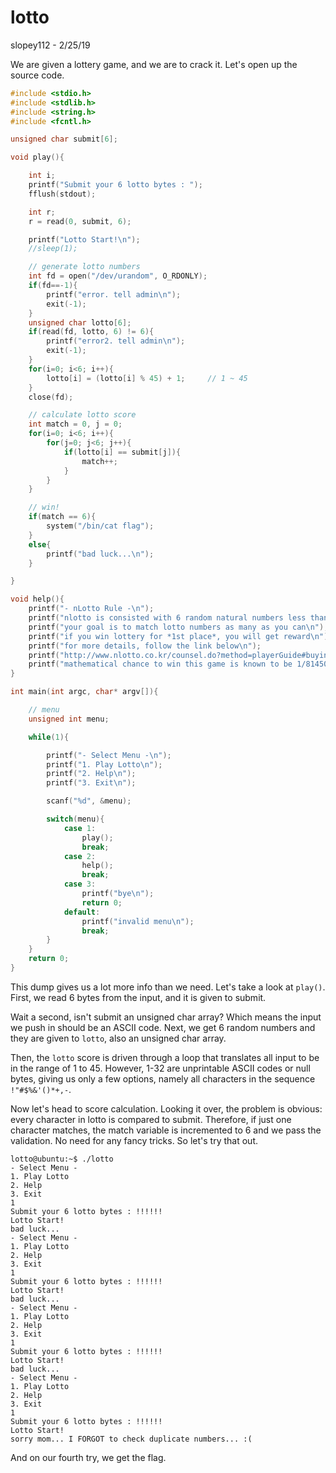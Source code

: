 # lotto
slopey112 - 2/25/19

We are given a lottery game, and we are to crack it. Let's open up the source code.
```c
#include <stdio.h>
#include <stdlib.h>
#include <string.h>
#include <fcntl.h>

unsigned char submit[6];

void play(){

	int i;
	printf("Submit your 6 lotto bytes : ");
	fflush(stdout);

	int r;
	r = read(0, submit, 6);

	printf("Lotto Start!\n");
	//sleep(1);

	// generate lotto numbers
	int fd = open("/dev/urandom", O_RDONLY);
	if(fd==-1){
		printf("error. tell admin\n");
		exit(-1);
	}
	unsigned char lotto[6];
	if(read(fd, lotto, 6) != 6){
		printf("error2. tell admin\n");
		exit(-1);
	}
	for(i=0; i<6; i++){
		lotto[i] = (lotto[i] % 45) + 1;		// 1 ~ 45
	}
	close(fd);

	// calculate lotto score
	int match = 0, j = 0;
	for(i=0; i<6; i++){
		for(j=0; j<6; j++){
			if(lotto[i] == submit[j]){
				match++;
			}
		}
	}

	// win!
	if(match == 6){
		system("/bin/cat flag");
	}
	else{
		printf("bad luck...\n");
	}

}

void help(){
	printf("- nLotto Rule -\n");
	printf("nlotto is consisted with 6 random natural numbers less than 46\n");
	printf("your goal is to match lotto numbers as many as you can\n");
	printf("if you win lottery for *1st place*, you will get reward\n");
	printf("for more details, follow the link below\n");
	printf("http://www.nlotto.co.kr/counsel.do?method=playerGuide#buying_guide01\n\n");
	printf("mathematical chance to win this game is known to be 1/8145060.\n");
}

int main(int argc, char* argv[]){

	// menu
	unsigned int menu;

	while(1){

		printf("- Select Menu -\n");
		printf("1. Play Lotto\n");
		printf("2. Help\n");
		printf("3. Exit\n");

		scanf("%d", &menu);

		switch(menu){
			case 1:
				play();
				break;
			case 2:
				help();
				break;
			case 3:
				printf("bye\n");
				return 0;
			default:
				printf("invalid menu\n");
				break;
		}
	}
	return 0;
}
```
This dump gives us a lot more info than we need. Let's take a look at `play()`. First, we read 6 bytes from the input, and it is given to submit.

Wait a second, isn't submit an unsigned char array? Which means the input we push in should be an ASCII code. Next, we get 6 random numbers and they are given to `lotto`, also an unsigned char array.

Then, the `lotto` score is driven through a loop that translates all input to be in the range of 1 to 45. However, 1-32 are unprintable ASCII codes or null bytes, giving us only a few options, namely all characters in the sequence `!"#$%&'()*+,-`.

Now let's head to score calculation. Looking it over, the problem is obvious: every character in lotto is compared to submit. Therefore, if just one character matches, the match variable is incremented to 6 and we pass the validation. No need for any fancy tricks. So let's try that out.
```
lotto@ubuntu:~$ ./lotto
- Select Menu -
1. Play Lotto
2. Help
3. Exit
1
Submit your 6 lotto bytes : !!!!!!
Lotto Start!
bad luck...
- Select Menu -
1. Play Lotto
2. Help
3. Exit
1
Submit your 6 lotto bytes : !!!!!!
Lotto Start!
bad luck...
- Select Menu -
1. Play Lotto
2. Help
3. Exit
1
Submit your 6 lotto bytes : !!!!!!
Lotto Start!
bad luck...
- Select Menu -
1. Play Lotto
2. Help
3. Exit
1
Submit your 6 lotto bytes : !!!!!!
Lotto Start!
sorry mom... I FORGOT to check duplicate numbers... :(
```
And on our fourth try, we get the flag. 
